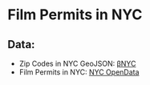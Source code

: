 # Film Permits in NYC

## Data:
- Zip Codes in NYC GeoJSON: [βNYC](https://data.beta.nyc)
- Film Permits in NYC: [NYC OpenData](https://opendata.cityofnewyork.us/)